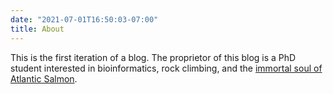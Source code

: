 ```yaml
---
date: "2021-07-01T16:50:03-07:00"
title: About
---
```


This is the first iteration of a blog. The proprietor of this blog is a PhD student
interested in bioinformatics, rock climbing, and the [immortal soul of Atlantic Salmon](https://doi.org/10.1093/brain/awx180).
